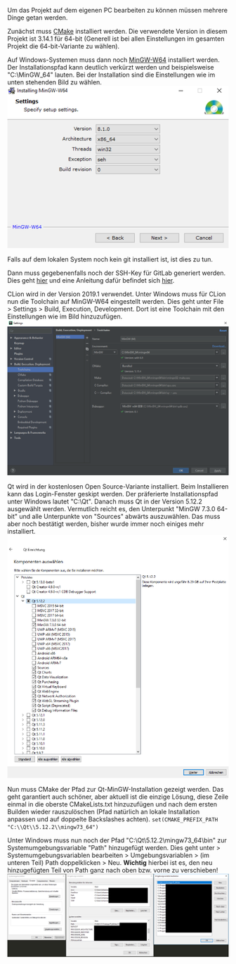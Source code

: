 Um das Projekt auf dem eigenen PC bearbeiten zu können müssen mehrere Dinge getan werden.

Zunächst muss [CMake](https://cmake.org/download/) installiert werden. Die verwendete Version in diesem Projekt ist 3.14.1 für 64-bit (Generell ist bei allen Einstellungen im gesamten Projekt die 64-bit-Variante zu wählen).

Auf Windows-Systemen muss dann noch [MinGW-W64](https://mingw-w64.org/doku.php/download/mingw-builds) installiert werden. Der Installationspfad kann deutlich verkürzt werden und beispielsweise "C:\MinGW_64" lauten. Bei der Installation sind die Einstellungen wie im unten stehenden Bild zu wählen.
![MinGW-W64-installation](uploads/a2921f0e640be30e349a0d7366befd06/MinGW-W64-installation.png)

Falls auf dem lokalen System noch kein git installiert ist, ist dies zu tun.

Dann muss gegebenenfalls noch der SSH-Key für GitLab generiert werden. Dies geht [hier](https://projectbase.medien.hs-duesseldorf.de/profile/keys) und eine Anleitung dafür befindet sich [hier](https://projectbase.medien.hs-duesseldorf.de/help/ssh/README#generating-a-new-ssh-key-pair).

CLion wird in der Version 2019.1 verwendet. Unter Windows muss für CLion nun die Toolchain auf MinGW-W64 eingestellt werden. Dies geht unter File > Settings > Build, Execution, Development. Dort ist eine Toolchain mit den Einstellungen wie im Bild hinzuzufügen.
![CLion-Toolchain-MinGW-W64](uploads/51a70809c40af4245389a58bdb1b92b2/CLion-Toolchain-MinGW-W64.png)

Qt wird in der kostenlosen Open Source-Variante installiert. Beim Installieren kann das Login-Fenster geskipt werden. Der präferierte Installationspfad unter Windows lautet "C:\Qt". Danach muss Qt in der Version 5.12.2 ausgewählt werden. Vermutlich reicht es, den Unterpunkt "MinGW 7.3.0 64-bit" und alle Unterpunkte von "Sources" abwärts auszuwählen. Das muss aber noch bestätigt werden, bisher wurde immer noch einiges mehr installiert.
![Qt-installation-windows](uploads/8cbae9f61389ee0225a404822bc67531/Qt-installation-windows.png)

Nun muss CMake der Pfad zur Qt-MinGW-Installation gezeigt werden. Das geht garantiert auch schöner, aber aktuell ist die einzige Lösung, diese Zeile einmal in die oberste CMakeLists.txt hinzuzufügen und nach dem ersten Builden wieder rauszulöschen (Pfad natürlich an lokale Installation anpassen und auf doppelte Backslashes achten).
`set(CMAKE_PREFIX_PATH "C:\\Qt\\5.12.2\\mingw73_64")`

Unter Windows muss nun noch der Pfad "C:\Qt\5.12.2\mingw73_64\bin" zur Systemumgebungsvariable "Path" hinzugefügt werden. Dies geht unter <Windows-Taste> > Systemumgebungsvariablen bearbeiten > Umgebungsvariablen > (im unteren Teil) Path doppelklicken > Neu. **Wichtig** hierbei ist es, den neu hinzugefügten Teil von Path ganz nach oben bzw. vorne zu verschieben!
![Umgebungsvariable-Path](uploads/66d91fe4f7d8d3cece554c695f4fa287/Umgebungsvariable-Path.png)